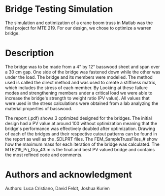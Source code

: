 # Bridge Testing Simulation
The simulation and optimization of a crane boom truss in Matlab was the final project for MTE 219. For our design, we chose to optimize a warren bridge.

# Description
The bridge was to be made from a 4" by 12" basswood sheet and span over a 30 cm gap. One side of the bridge was fastened down while the other was under the load. The bridge and its members were modelled. The method used is called the direct method and was used to create a stiffness matrix, which includes the stress of each member. By Looking at these failure modes and strengthening members under a critical load we were able to increase the bridge's strength to weight ratio (PV value). All values that were used in the stress calculations were obtained from a lab analyzing the material properties of basswood.

The report (.pdf) shows 3 optimized designed for the bridges. The initial design had a PV value at around 100 without optimization meaning that the bridge's performance was effectively doubled after optimization. Drawing of each of the bridges and their respective cutout patterns can be found in the report as well as the .SDLPRT files. The FEM_SampleTrussFiles_# show how the maximum mass for each iteration of the bridge was calculated. The MTE219_Prj_Grp_43.m is the final and best PV valued bridge and contains the most refined code and comments.

# Authors and acknowledgment
Authors: Luca Cristiano, David Feldt, Joshua Kurien
